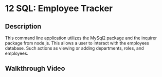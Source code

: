 # 12 SQL: Employee Tracker

## Description 

This command line application utilizes the MySql2 package and the inquirer package from node.js. This allows a user to interact with the employees database.
Such actions as viewing or adding departments, roles, and employees. 

## Walkthrough Video